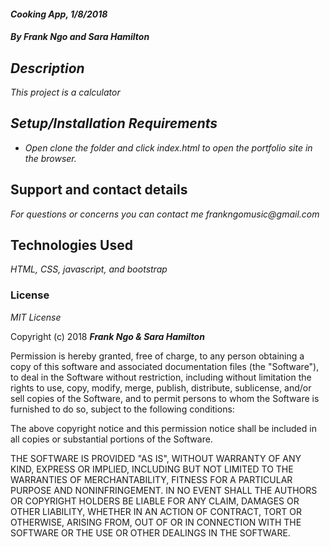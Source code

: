 #### _Cooking App, 1/8/2018_

#### _By Frank Ngo and Sara Hamilton_

## _Description_

_This project is a calculator_

## _Setup/Installation Requirements_

* _Open clone the folder and click index.html to open the portfolio site in the browser._

## Support and contact details

_For questions or concerns you can contact me frankngomusic@gmail.com_

## Technologies Used

_HTML, CSS, javascript, and bootstrap_

### License

*MIT License*

Copyright (c) 2018 **_Frank Ngo & Sara Hamilton_**

Permission is hereby granted, free of charge, to any person obtaining a copy
of this software and associated documentation files (the "Software"), to deal
in the Software without restriction, including without limitation the rights
to use, copy, modify, merge, publish, distribute, sublicense, and/or sell
copies of the Software, and to permit persons to whom the Software is
furnished to do so, subject to the following conditions:

The above copyright notice and this permission notice shall be included in all
copies or substantial portions of the Software.

THE SOFTWARE IS PROVIDED "AS IS", WITHOUT WARRANTY OF ANY KIND, EXPRESS OR
IMPLIED, INCLUDING BUT NOT LIMITED TO THE WARRANTIES OF MERCHANTABILITY,
FITNESS FOR A PARTICULAR PURPOSE AND NONINFRINGEMENT. IN NO EVENT SHALL THE
AUTHORS OR COPYRIGHT HOLDERS BE LIABLE FOR ANY CLAIM, DAMAGES OR OTHER
LIABILITY, WHETHER IN AN ACTION OF CONTRACT, TORT OR OTHERWISE, ARISING FROM,
OUT OF OR IN CONNECTION WITH THE SOFTWARE OR THE USE OR OTHER DEALINGS IN THE
SOFTWARE.
